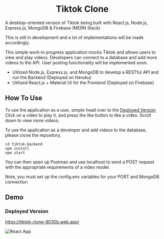 
<h1 align ="center" > Tiktok Clone </h1>
A desktop-oriented version of Tiktok being built with React.js, Node.js, Express.js, MongoDB & Firebase (MERN Stack)

This is still in development and a lot of implementations will be made accordingly.

This simple work-in progress application mocks Tiktok and allows users to view and play videos. Developers can connect to a database
and add more videos to the API. User posting functionality will be implemented soon.

- Utilized Node.js, Express.js, and MongoDB to develop a RESTful API and run the Backend (Deployed on Heroku)
- Utilized React.js + Material UI for the Frontend (Deployed on Firebase)

## How To Use

To use the application as a user, simple head over to the <a href="https://tiktok-clone-8030b.web.app/">Deployed Version</a>
Click on a video to play it, and press the like button to like a video. Scroll down to view more videos.

To use the application as a developer and add videos to the database, please clone the repository.
```
cd tiktok-backend
npm install
npm start
```
You can then open up Postman and use localhost to send a POST request with the appropriate requirements
of a video model.

Note, you must set up the config.env variables for your PORT and MongoDB connection


## Demo

### Deployed Version

https://tiktok-clone-8030b.web.app/

![React App](https://user-images.githubusercontent.com/79553858/148662472-e072d04c-d3a7-4741-a1e3-d121d86571f6.gif)


